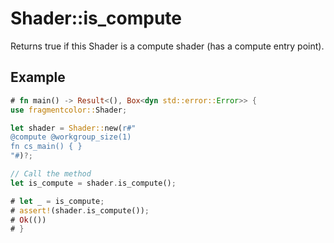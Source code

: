 # Shader::is_compute

Returns true if this Shader is a compute shader (has a compute entry point).

## Example

```rust
# fn main() -> Result<(), Box<dyn std::error::Error>> {
use fragmentcolor::Shader;

let shader = Shader::new(r#"
@compute @workgroup_size(1)
fn cs_main() { }
"#)?;

// Call the method
let is_compute = shader.is_compute();

# let _ = is_compute;
# assert!(shader.is_compute());
# Ok(())
# }
```
